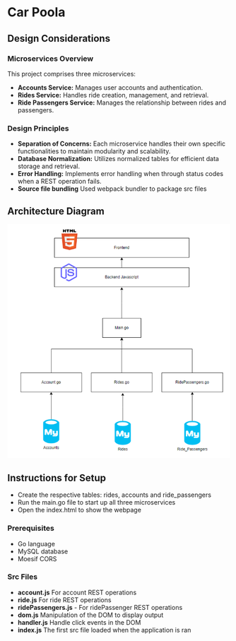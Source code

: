 # Car Poola

## Design Considerations

### Microservices Overview
This project comprises three microservices:
- **Accounts Service:** Manages user accounts and authentication.
- **Rides Service:** Handles ride creation, management, and retrieval.
- **Ride Passengers Service:** Manages the relationship between rides and passengers.

### Design Principles
- **Separation of Concerns:** Each microservice handles their own specific functionalities to maintain modularity and scalability.
- **Database Normalization:** Utilizes normalized tables for efficient data storage and retrieval.
- **Error Handling:** Implements error handling when through status codes when a REST operation fails.
- **Source file bundling** Used webpack bundler to package src files

## Architecture Diagram
![Architecture Diagram](carpoola_diagram.png)

## Instructions for Setup
- Create the respective tables: rides, accounts and ride_passengers
- Run the main.go file to start up all three microservices
- Open the index.html to show the webpage

### Prerequisites
- Go language
- MySQL database
- Moesif CORS

### Src Files
- **account.js** For account REST operations
- **ride.js** For ride REST operations
- **ridePassengers.js** - For ridePassenger REST operations
- **dom.js** Manipulation of the DOM to display output
- **handler.js** Handle click events in the DOM
- **index.js** The first src file loaded when the application is ran
